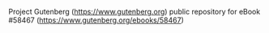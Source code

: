 Project Gutenberg (https://www.gutenberg.org) public repository for
eBook #58467 (https://www.gutenberg.org/ebooks/58467)
